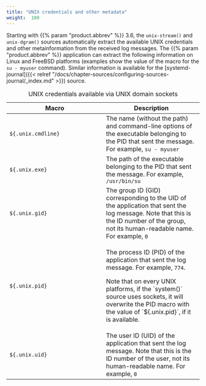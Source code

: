 ```yaml
---
title: "UNIX credentials and other metadata"
weight:  100
---
```

<!-- DISCLAIMER: This file is based on the syslog-ng Open Source Edition documentation https://github.com/balabit/syslog-ng-ose-guides/commit/2f4a52ee61d1ea9ad27cb4f3168b95408fddfdf2 and is used under the terms of The syslog-ng Open Source Edition Documentation License. The file has been modified by Axoflow. -->

Starting with {{% param "product.abbrev" %}} 3.6, the `unix-stream()` and `unix-dgram()` sources automatically extract the available UNIX credentials and other metainformation from the received log messages. The {{% param "product.abbrev" %}} application can extract the following information on Linux and FreeBSD platforms (examples show the value of the macro for the `su - myuser` command). Similar information is available for the [systemd-journal]({{< relref "/docs/chapter-sources/configuring-sources-journal/_index.md" >}}) source.

<table>
<caption>UNIX credentials available via UNIX domain sockets</caption>
<colgroup>
<col style="width: 50%" />
<col style="width: 50%" />
</colgroup>
<thead>
<tr class="header">
<th>Macro</th>
<th>Description</th>
</tr>
</thead>
<tbody>
<tr class="odd">
<td><code>${.unix.cmdline}</code></td>
<td>The name (without the path) and command-line options of the executable belonging to the PID that sent the message. For example, <code>su - myuser</code></td>
</tr>
<tr class="even">
<td><code>${.unix.exe}</code></td>
<td>The path of the executable belonging to the PID that sent the message. For example, <code>/usr/bin/su</code></td>
</tr>
<tr class="odd">
<td><code>${.unix.gid}</code></td>
<td>The group ID (GID) corresponding to the UID of the application that sent the log message. Note that this is the ID number of the group, not its human-readable name. For example, <code>0</code></td>
</tr>
<tr class="even">
<td><code>${.unix.pid}</code></td>
<td><p>The process ID (PID) of the application that sent the log message. For example, <code>774</code>.</p>
<p>Note that on every UNIX platforms, if the `system()` source uses sockets, it will overwrite the PID macro with the value of `${.unix.pid}`, if it is available.</p></td>
</tr>
<tr class="odd">
<td><code>${.unix.uid}</code></td>
<td>The user ID (UID) of the application that sent the log message. Note that this is the ID number of the user, not its human-readable name. For example, <code>0</code></td>
</tr>
</tbody>
</table>
